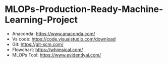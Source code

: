 # MLOPs-Production-Ready-Machine-Learning-Project

-   Anaconda: https://www.anaconda.com/
-   Vs code: https://code.visualstudio.com/download
-   Git: https://git-scm.com/
-   Flowchart: https://whimsical.com/
-   MLOPs Tool: https://www.evidentlyai.com/

